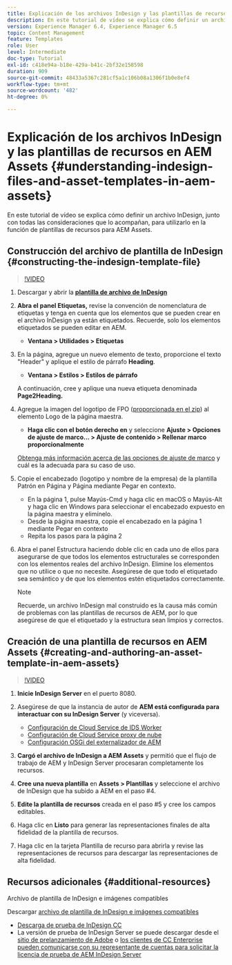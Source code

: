 ```yaml
---
title: Explicación de los archivos InDesign y las plantillas de recursos en AEM Assets
description: En este tutorial de vídeo se explica cómo definir un archivo InDesign, junto con todas las consideraciones que lo acompañan, para utilizarlo en la función de plantillas de recursos para AEM Assets.
version: Experience Manager 6.4, Experience Manager 6.5
topic: Content Management
feature: Templates
role: User
level: Intermediate
doc-type: Tutorial
exl-id: c418e94a-b18e-429a-b41c-2bf32e158598
duration: 909
source-git-commit: 48433a5367c281cf5a1c106b08a1306f1b0e8ef4
workflow-type: tm+mt
source-wordcount: '482'
ht-degree: 0%

---
```


# Explicación de los archivos InDesign y las plantillas de recursos en AEM Assets {#understanding-indesign-files-and-asset-templates-in-aem-assets}

En este tutorial de vídeo se explica cómo definir un archivo InDesign, junto con todas las consideraciones que lo acompañan, para utilizarlo en la función de plantillas de recursos para AEM Assets.

## Construcción del archivo de plantilla de InDesign {#constructing-the-indesign-template-file}

>[!VIDEO](https://video.tv.adobe.com/v/19293?quality=12&learn=on)

1. Descargar y abrir la [**plantilla de archivo de InDesign**](assets/asset-templates-tutorial-video--supporting-files.zip)
2. **Abra el panel Etiquetas,** revise la convención de nomenclatura de etiquetas y tenga en cuenta que los elementos que se pueden crear en el archivo InDesign ya están etiquetados. Recuerde, solo los elementos etiquetados se pueden editar en AEM.

   * **Ventana > Utilidades > Etiquetas**

3. En la página, agregue un nuevo elemento de texto, proporcione el texto &quot;Header&quot; y aplique el estilo de párrafo **Heading**.

   * **Ventana > Estilos > Estilos de párrafo**

   A continuación, cree y aplique una nueva etiqueta denominada **Page2Heading.**

4. Agregue la imagen del logotipo de FPO ([proporcionada en el zip](assets/asset-templates-tutorial-video--supporting-files.zip)) al elemento Logo de la página maestra.

   * **Haga clic con el botón derecho en** y seleccione **Ajuste > Opciones de ajuste de marco... > Ajuste de contenido > Rellenar marco proporcionalmente**

   [Obtenga más información acerca de las opciones de ajuste de marco](https://helpx.adobe.com/es/indesign/using/frames-objects.html#fitting_objects_to_frames) y cuál es la adecuada para su caso de uso.

5. Copie el encabezado (logotipo y nombre de la empresa) de la plantilla Patrón en Página y Página mediante Pegar en contexto.

   * En la página 1, pulse Mayús-Cmd y haga clic en macOS o Mayús-Alt y haga clic en Windows para seleccionar el encabezado expuesto en la página maestra y elimínelo.
   * Desde la página maestra, copie el encabezado en la página 1 mediante Pegar en contexto
   * Repita los pasos para la página 2

6. Abra el panel Estructura haciendo doble clic en cada uno de ellos para asegurarse de que todos los elementos estructurales se corresponden con los elementos reales del archivo InDesign. Elimine los elementos que no utilice o que no necesite. Asegúrese de que todo el etiquetado sea semántico y de que los elementos estén etiquetados correctamente.

   >[!NOTE]
   >
   >Recuerde, un archivo InDesign mal construido es la causa más común de problemas con las plantillas de recursos de AEM, por lo que asegúrese de que el etiquetado y la estructura sean limpios y correctos.

## Creación de una plantilla de recursos en AEM Assets {#creating-and-authoring-an-asset-template-in-aem-assets}

>[!VIDEO](https://video.tv.adobe.com/v/19294?quality=12&learn=on)

1. **Inicie InDesign Server** en el puerto 8080.
2. Asegúrese de que la instancia de autor de **AEM está configurada para interactuar con su InDesign Server** (y viceversa).

   * [Configuración de Cloud Service de IDS Worker](http://localhost:4502/etc/cloudservices/proxy/ids.html)
   * [Configuración de Cloud Service proxy de nube](http://localhost:4502/etc/cloudservices/proxy.html)
   * [Configuración OSGi del externalizador de AEM](http://localhost:4502/system/console/configMgr)

3. **Cargó el archivo de InDesign a AEM Assets** y permitió que el flujo de trabajo de AEM y InDesign Server procesaran completamente los recursos.
4. **Cree una nueva plantilla** en **Assets > Plantillas** y seleccione el archivo de InDesign que ha subido a AEM en el paso #4.
5. **Edite la plantilla de recursos** creada en el paso #5 y cree los campos editables.
6. Haga clic en **Listo** para generar las representaciones finales de alta fidelidad de la plantilla de recursos.
7. Haga clic en la tarjeta Plantilla de recurso para abrirla y revise las representaciones de recursos para descargar las representaciones de alta fidelidad.

## Recursos adicionales {#additional-resources}

Archivo de plantilla de InDesign e imágenes compatibles

Descargar [archivo de plantilla de InDesign e imágenes compatibles](assets/asset-templates-tutorial-video--supporting-files-1.zip)

* [Descarga de prueba de InDesign CC](https://creative.adobe.com/products/download/indesign)
* La versión de prueba de InDesign Server se puede descargar desde el [sitio de prelanzamiento de Adobe](https://www.adobeprerelease.com/) o [los clientes de CC Enterprise pueden comunicarse con su representante de cuentas para solicitar la licencia de prueba de AEM InDesign Server](https://www.adobe.com/products/indesignserver/faq.html)

